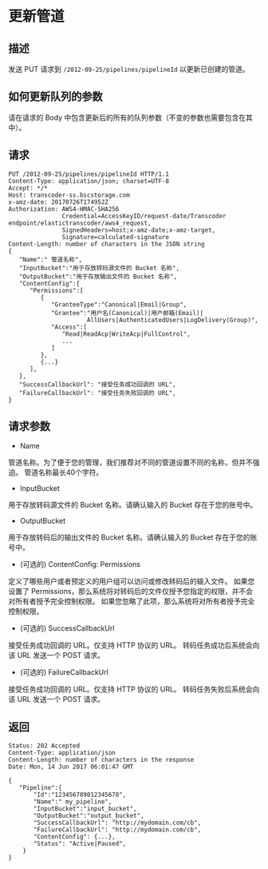 # 更新管道

## 描述
发送  PUT 请求到 `/2012-09-25/pipelines/pipelineId` 以更新已创建的管道。

## 如何更新队列的参数
请在请求的 Body 中包含更新后的所有的队列参数（不变的参数也需要包含在其中）。

## 请求
```
PUT /2012-09-25/pipelines/pipelineId HTTP/1.1
Content-Type: application/json; charset=UTF-8
Accept: */*
Host: transcoder-ss.bscstorage.com
x-amz-date: 20170726T174952Z
Authorization: AWS4-HMAC-SHA256
               Credential=AccessKeyID/request-date/Transcoder endpoint/elastictranscoder/aws4_request,
               SignedHeaders=host;x-amz-date;x-amz-target,
               Signature=calculated-signature
Content-Length: number of characters in the JSON string
{
   "Name":" 管道名称",
   "InputBucket":"用于存放转码源文件的 Bucket 名称",
   "OutputBucket":"用于存放输出文件的 Bucket 名称",
   "ContentConfig":{
      "Permissions":[
         {
            "GranteeType":"Canonical|Email|Group",
            "Grantee":"用户名(Canonical)|用户邮箱(Email)|
                      AllUsers|AuthenticatedUsers|LogDelivery(Group)",
            "Access":[
               "Read|ReadAcp|WriteAcp|FullControl",
               ...
            ]
         },
         {...}
      ],
   },
   "SuccessCallbackUrl": "接受任务成功回调的 URL",
   "FailureCallbackUrl": "接受任务失败回调的 URL",
}
```

## 请求参数

- Name

管道名称。为了便于您的管理，我们推荐对不同的管道设置不同的名称，但并不强迫。
管道名称最长40个字符。

- InputBucket

用于存放转码源文件的 Bucket 名称。请确认输入的 Bucket 存在于您的账号中。

- OutputBucket

用于存放转码后的输出文件的 Bucket 名称。请确认输入的 Bucket 存在于您的账号中。

- (可选的) ContentConfig: Permissions

定义了哪些用户或者预定义的用户组可以访问或修改转码后的输入文件。
如果您设置了 Permissions，那么系统将对转码后的文件仅授予您指定的权限，并不会对所有者授予完全控制权限。
如果您忽略了此项，那么系统将对所有者授予完全控制权限。

- (可选的) SuccessCallbackUrl

接受任务成功回调的 URL。仅支持 HTTP 协议的 URL。
转码任务成功后系统会向该 URL 发送一个 POST 请求。


- (可选的) FailureCallbackUrl

接受任务成功回调的 URL。仅支持 HTTP 协议的 URL。
转码任务失败后系统会向该 URL 发送一个 POST 请求。


## 返回

```
Status: 202 Accepted
Content-Type: application/json
Content-Length: number of characters in the response
Date: Mon, 14 Jun 2017 06:01:47 GMT

{
   "Pipeline":{
       "Id":"123456789012345678",
       "Name":" my_pipeline",
       "InputBucket":"input_bucket",
       "OutputBucket":"output_bucket",
       "SuccessCallbackUrl": "http://mydomain.com/cb",
       "FailureCallbackUrl": "http://mydomain.com/cb",
       "ContentConfig": {...},
       "Status": "Active|Paused",
    }
}
```
